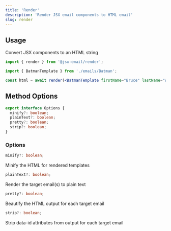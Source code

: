 ```yaml
---
title: 'Render'
description: 'Render JSX email components to HTML email'
slug: render
---
```


<!--@include: @/include/header.md-->

<!--@include: @/include/install.md-->

## Usage

Convert JSX components to an HTML string

```jsx
import { render } from '@jsx-email/render';

import { BatmanTemplate } from './emails/Batman';

const html = await render(<BatmanTemplate firstName="Bruce" lastName="Wayne" />);
```

## Method Options

```ts
export interface Options {
  minify?: boolean;
  plainText?: boolean;
  pretty?: boolean;
  strip?: boolean;
}
```

### Options

```ts
minify?: boolean;
```

Minify the HTML for rendered templates

```ts
plainText?: boolean;
```

Render the target email(s) to plain text

```ts
pretty?: boolean;
```

Beautify the HTML output for each target email

```ts
strip?: boolean;
```

Strip data-id attributes from output for each target email
